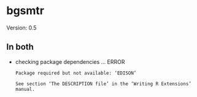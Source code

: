 # bgsmtr

Version: 0.5

## In both

*   checking package dependencies ... ERROR
    ```
    Package required but not available: ‘EDISON’
    
    See section ‘The DESCRIPTION file’ in the ‘Writing R Extensions’
    manual.
    ```


